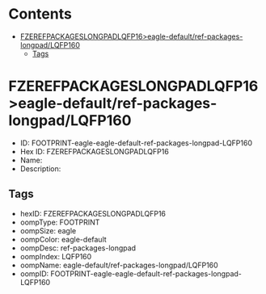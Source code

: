 



Contents
========

* [FZEREFPACKAGESLONGPADLQFP16>eagle-default/ref-packages-longpad/LQFP160](#fzerefpackageslongpadlqfp16eagle-defaultref-packages-longpadlqfp160)
	* [Tags](#tags)

# FZEREFPACKAGESLONGPADLQFP16>eagle-default/ref-packages-longpad/LQFP160

- ID: FOOTPRINT-eagle-eagle-default-ref-packages-longpad-LQFP160
- Hex ID: FZEREFPACKAGESLONGPADLQFP16
- Name: 
- Description: 

## Tags

- hexID: FZEREFPACKAGESLONGPADLQFP16
- oompType: FOOTPRINT
- oompSize: eagle
- oompColor: eagle-default
- oompDesc: ref-packages-longpad
- oompIndex: LQFP160
- oompName: eagle-default/ref-packages-longpad/LQFP160
- oompID: FOOTPRINT-eagle-eagle-default-ref-packages-longpad-LQFP160
